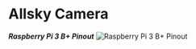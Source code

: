 # Allsky Camera

**_Raspberry Pi 3 B+ Pinout_**
![Raspberry Pi 3 B+ Pinout](https://github.com/hibernatusMV/allskycamera/tree/master/raspberrypi_pinout.png "Raspberry Pi 3 B+ Pinout")
